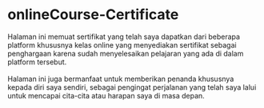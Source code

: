 # onlineCourse-Certificate

Halaman ini memuat sertifikat yang telah saya dapatkan dari beberapa platform khususnya kelas online yang menyediakan sertifikat sebagai penghargaan karena sudah menyelesaikan pelajaran yang ada di dalam platform tersebut.<br><br>
Halaman ini juga bermanfaat untuk memberikan penanda khususnya kepada diri saya sendiri, sebagai pengingat perjalanan yang telah saya lalui untuk mencapai cita-cita atau harapan saya di masa depan.
